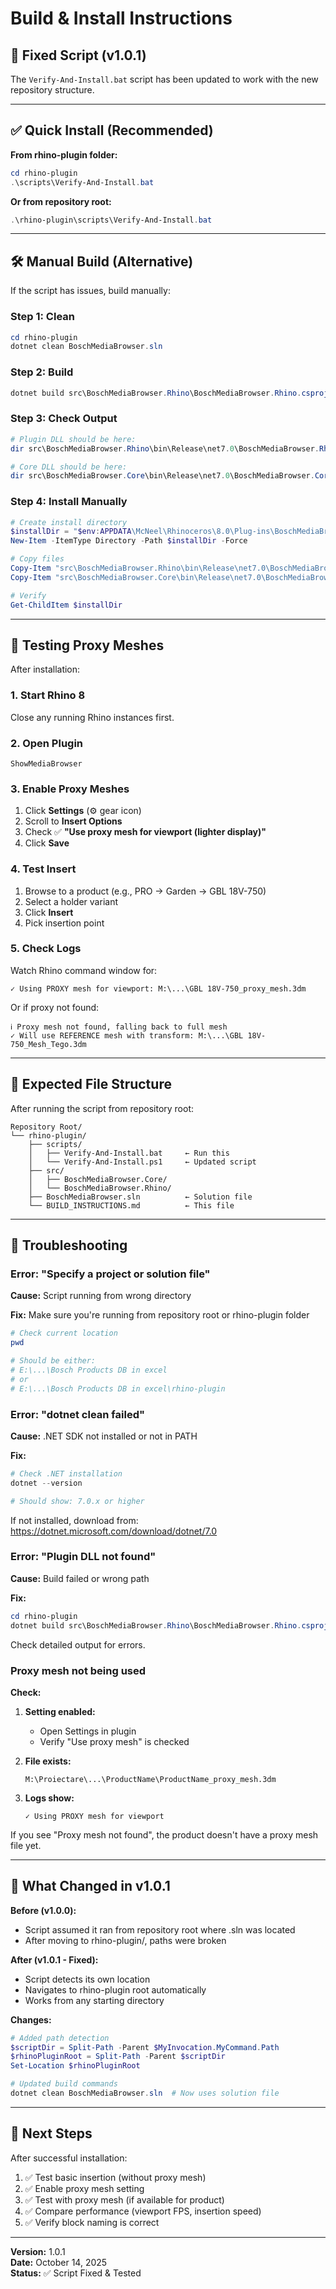 # Build & Install Instructions

## 🔧 Fixed Script (v1.0.1)

The `Verify-And-Install.bat` script has been updated to work with the new repository structure.

---

## ✅ Quick Install (Recommended)

**From rhino-plugin folder:**

```powershell
cd rhino-plugin
.\scripts\Verify-And-Install.bat
```

**Or from repository root:**

```powershell
.\rhino-plugin\scripts\Verify-And-Install.bat
```

---

## 🛠️ Manual Build (Alternative)

If the script has issues, build manually:

### Step 1: Clean

```powershell
cd rhino-plugin
dotnet clean BoschMediaBrowser.sln
```

### Step 2: Build

```powershell
dotnet build src\BoschMediaBrowser.Rhino\BoschMediaBrowser.Rhino.csproj --configuration Release
```

### Step 3: Check Output

```powershell
# Plugin DLL should be here:
dir src\BoschMediaBrowser.Rhino\bin\Release\net7.0\BoschMediaBrowser.Rhino.dll

# Core DLL should be here:
dir src\BoschMediaBrowser.Core\bin\Release\net7.0\BoschMediaBrowser.Core.dll
```

### Step 4: Install Manually

```powershell
# Create install directory
$installDir = "$env:APPDATA\McNeel\Rhinoceros\8.0\Plug-ins\BoschMediaBrowser\B05C43D0-ED1A-4B05-8E12-345678ABCDEF"
New-Item -ItemType Directory -Path $installDir -Force

# Copy files
Copy-Item "src\BoschMediaBrowser.Rhino\bin\Release\net7.0\BoschMediaBrowser.Rhino.dll" -Destination "$installDir\BoschMediaBrowser.rhp"
Copy-Item "src\BoschMediaBrowser.Core\bin\Release\net7.0\BoschMediaBrowser.Core.dll" -Destination "$installDir\BoschMediaBrowser.Core.dll"

# Verify
Get-ChildItem $installDir
```

---

## 🧪 Testing Proxy Meshes

After installation:

### 1. Start Rhino 8

Close any running Rhino instances first.

### 2. Open Plugin

```
ShowMediaBrowser
```

### 3. Enable Proxy Meshes

1. Click **Settings** (⚙️ gear icon)
2. Scroll to **Insert Options**
3. Check ✅ **"Use proxy mesh for viewport (lighter display)"**
4. Click **Save**

### 4. Test Insert

1. Browse to a product (e.g., PRO → Garden → GBL 18V-750)
2. Select a holder variant
3. Click **Insert**
4. Pick insertion point

### 5. Check Logs

Watch Rhino command window for:

```
✓ Using PROXY mesh for viewport: M:\...\GBL 18V-750_proxy_mesh.3dm
```

Or if proxy not found:

```
ℹ Proxy mesh not found, falling back to full mesh
✓ Will use REFERENCE mesh with transform: M:\...\GBL 18V-750_Mesh_Tego.3dm
```

---

## 📁 Expected File Structure

After running the script from repository root:

```
Repository Root/
└── rhino-plugin/
    ├── scripts/
    │   ├── Verify-And-Install.bat     ← Run this
    │   └── Verify-And-Install.ps1     ← Updated script
    ├── src/
    │   ├── BoschMediaBrowser.Core/
    │   └── BoschMediaBrowser.Rhino/
    ├── BoschMediaBrowser.sln          ← Solution file
    └── BUILD_INSTRUCTIONS.md          ← This file
```

---

## 🐛 Troubleshooting

### Error: "Specify a project or solution file"

**Cause:** Script running from wrong directory

**Fix:** Make sure you're running from repository root or rhino-plugin folder

```powershell
# Check current location
pwd

# Should be either:
# E:\...\Bosch Products DB in excel
# or
# E:\...\Bosch Products DB in excel\rhino-plugin
```

### Error: "dotnet clean failed"

**Cause:** .NET SDK not installed or not in PATH

**Fix:** 

```powershell
# Check .NET installation
dotnet --version

# Should show: 7.0.x or higher
```

If not installed, download from: https://dotnet.microsoft.com/download/dotnet/7.0

### Error: "Plugin DLL not found"

**Cause:** Build failed or wrong path

**Fix:**

```powershell
cd rhino-plugin
dotnet build src\BoschMediaBrowser.Rhino\BoschMediaBrowser.Rhino.csproj --configuration Release -v detailed
```

Check detailed output for errors.

### Proxy mesh not being used

**Check:**

1. **Setting enabled:**
   - Open Settings in plugin
   - Verify "Use proxy mesh" is checked

2. **File exists:**
   ```
   M:\Proiectare\...\ProductName\ProductName_proxy_mesh.3dm
   ```

3. **Logs show:**
   ```
   ✓ Using PROXY mesh for viewport
   ```

If you see "Proxy mesh not found", the product doesn't have a proxy mesh file yet.

---

## 🎯 What Changed in v1.0.1

**Before (v1.0.0):**
- Script assumed it ran from repository root where .sln was located
- After moving to rhino-plugin/, paths were broken

**After (v1.0.1 - Fixed):**
- Script detects its own location
- Navigates to rhino-plugin root automatically
- Works from any starting directory

**Changes:**
```powershell
# Added path detection
$scriptDir = Split-Path -Parent $MyInvocation.MyCommand.Path
$rhinoPluginRoot = Split-Path -Parent $scriptDir
Set-Location $rhinoPluginRoot

# Updated build commands
dotnet clean BoschMediaBrowser.sln  # Now uses solution file
```

---

## 📝 Next Steps

After successful installation:

1. ✅ Test basic insertion (without proxy mesh)
2. ✅ Enable proxy mesh setting
3. ✅ Test with proxy mesh (if available for product)
4. ✅ Compare performance (viewport FPS, insertion speed)
5. ✅ Verify block naming is correct

---

**Version:** 1.0.1  
**Date:** October 14, 2025  
**Status:** ✅ Script Fixed & Tested
